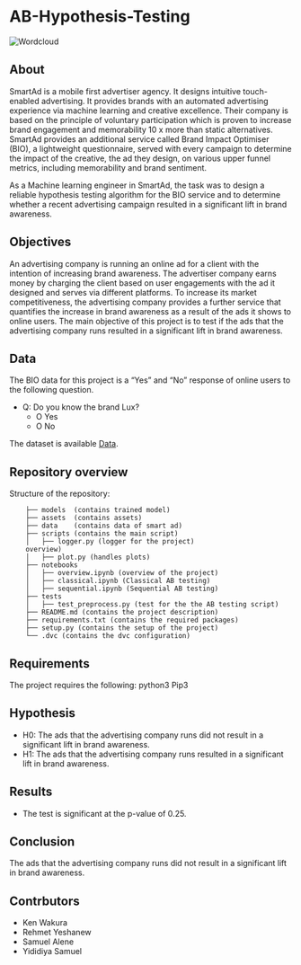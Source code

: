 # AB-Hypothesis-Testing

![Wordcloud](assets/CH.PNG?raw=true "workflow")

## About
SmartAd is a mobile first advertiser agency. It designs intuitive touch-enabled advertising. It provides brands with an automated advertising experience via machine learning and creative excellence. Their company is based on the principle of voluntary participation which is proven to increase brand engagement and memorability 10 x more than static alternatives. 
SmartAd provides an additional service called Brand Impact Optimiser (BIO), a lightweight questionnaire, served with every campaign to determine the impact of the creative, the ad they design, on various upper funnel metrics, including memorability and brand sentiment. 

As a Machine learning engineer in SmartAd, the task was to design a reliable hypothesis testing algorithm for the BIO service and to determine whether a recent advertising campaign resulted in a significant lift in brand awareness.


## Objectives
An advertising company is running an online ad for a client with the intention of increasing brand awareness. The advertiser company earns money by charging the client based on user engagements with the ad it designed and serves via different platforms. To increase its market competitiveness, the advertising company provides a further service that quantifies the increase in brand awareness as a result of the ads it shows to online users. The main objective of this project is to test if the ads that the advertising company runs resulted in a significant lift in brand awareness. 

## Data
The BIO data for this project is a “Yes” and “No” response of online users to the following question.
   - Q: Do you know the brand Lux?
		- O  Yes
		- O  No

 The dataset is available  [Data](https://drive.google.com/file/d/18lFeavnfpzVCxdtBnU7LFM_ytd2podye/view?usp=sharing).

## Repository overview
 Structure of the repository:
 
        ├── models  (contains trained model)
        ├── assets  (contains assets)
        ├── data    (contains data of smart ad)
        ├── scripts (contains the main script)	
        │   ├── logger.py (logger for the project)
        overview)
        │   ├── plot.py (handles plots)
        ├── notebooks	
        │   ├── overview.ipynb (overview of the project)
        │   ├── classical.ipynb (Classical AB testing)
        │   ├── sequential.ipynb (Sequential AB testing)
        ├── tests 
        │   ├── test_preprocess.py (test for the the AB testing script)
        ├── README.md (contains the project description)
        ├── requirements.txt (contains the required packages)
        ├── setup.py (contains the setup of the project)
        └── .dvc (contains the dvc configuration)

## Requirements
The project requires the following:
python3
Pip3

## Hypothesis
- H0: The ads that the advertising company runs did not result in a significant lift in brand awareness.
- H1: The ads that the advertising company runs resulted in a significant lift in brand awareness.

## Results
- The test is significant at the p-value of 0.25.


## Conclusion
The ads that the advertising company runs did not result in a significant lift in brand awareness.

## Contrbutors
- Ken Wakura
- Rehmet Yeshanew
- Samuel Alene
- Yididiya Samuel